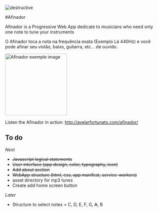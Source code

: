 ![destructive](https://img.shields.io/badge/Version-v1.0.0-blue.svg?style=flat)

#Afinador

Afinador is a Progressive Web App dedicate to musicians who need only one note to tune your instruments

O Afinador toca a nota na frequência exata (Exemplo Lá 440Hz) e você pode afinar seu violão, baixo, guitarra, etc… de ouvido.

<img width="200" src="https://avelarfortunato.com/img/afinador.gif" alt="Afinador exemple image">

Listen the Afinador in action: http://avelarfortunato.com/afinador/

## To do
*Next*
- ~~Javascript logical statements~~
- ~~User interface (app design, color, typography, icon)~~
- ~~Add about section~~
- ~~WebApp structure (html, css, app manifest, service-workers)~~
- asset directory for mp3 tunes
- Create add home screen button

*Later*
- Structure to select notes = C, D, E, F, G, ~~A~~, B
